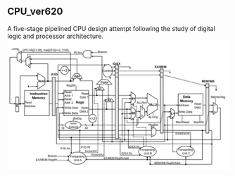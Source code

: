 ## CPU_ver620
A five-stage pipelined CPU design attempt following the study of digital logic and processor architecture.
![Project Logo](https://github.com/WrzY23/cpu_3_ver620/blob/main/design/5-stage-pipeline.jpg?raw=true)
